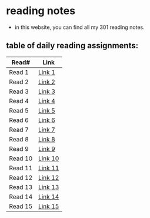 # reading notes

- in this website, you can find all my 301 reading notes.

## table of daily reading assignments:

| Read#    |  Link       |
| -------  | -------     |
| Read 1   | [Link 1](https://mhd22.github.io/301-reading-notes/read-01)  |
| Read 2   | [Link 2](https://mhd22.github.io/301-reading-notes/read-02)  |
| Read 3   | [Link 3](https://mhd22.github.io/301-reading-notes/read-03)  |
| Read 4   | [Link 4](https://mhd22.github.io/301-reading-notes/read-04)  |
| Read 5   | [Link 5](https://mhd22.github.io/301-reading-notes/read-05)  |
| Read 6   | [Link 6](https://mhd22.github.io/301-reading-notes/read-04)  |
| Read 7   | [Link 7](https://mhd22.github.io/301-reading-notes/read-04)  |
| Read 8   | [Link 8](https://mhd22.github.io/301-reading-notes/read-04)  |
| Read 9   | [Link 9]()  |
| Read 10  | [Link 10]() |
| Read 11  | [Link 11]() |
| Read 12  | [Link 12]() |
| Read 13  | [Link 13]() |
| Read 14  | [Link 14]() |
| Read 15  | [Link 15]() |